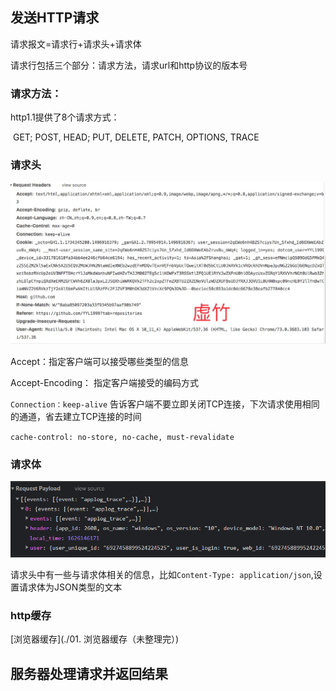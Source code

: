 ## 发送HTTP请求

请求报文=请求行+请求头+请求体

请求行包括三个部分：请求方法，请求url和http协议的版本号

### 请求方法：

http1.1提供了8个请求方式：

​	GET; POST, HEAD; PUT, DELETE, PATCH, OPTIONS, TRACE



### 请求头

![请求报头](图片/16a634c93ecabe3a)



Accept：指定客户端可以接受哪些类型的信息

Accept-Encoding： 指定客户端接受的编码方式

`Connection：keep-alive` 告诉客户端不要立即关闭TCP连接，下次请求使用相同的通道，省去建立TCP连接的时间

`cache-control: no-store, no-cache, must-revalidate`





### 请求体

![image-20210713111940423](图片/image-20210713111940423.png)



请求头中有一些与请求体相关的信息，比如`Content-Type: application/json`,设置请求体为JSON类型的文本





### http缓存

[浏览器缓存](./01. 浏览器缓存（未整理完）)









## 服务器处理请求并返回结果

